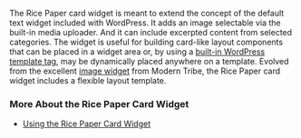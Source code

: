 The Rice Paper card widget is meant to extend the concept of the default text widget included with WordPress. It adds an image selectable via the built-in media uploader. And it can include excerpted content from selected categories. The widget is useful for building card-like layout components that can be placed in a widget area or, by using a [built-in WordPress template tag](https://developer.wordpress.org/reference/functions/the_widget/), may be dynamically placed anywhere on a template. Evolved from the excellent [image widget](https://wordpress.org/plugins/image-widget/) from Modern Tribe, the Rice Paper card widget includes a flexible layout template.

### More About the Rice Paper Card Widget

- [Using the Rice Paper Card Widget](/plugins/rice-paper-card-widget/using)
